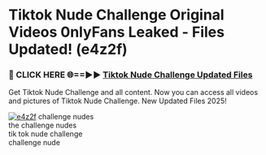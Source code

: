 # Tiktok Nude Challenge Original Videos 0nlyFans Leaked - Files Updated! (e4z2f)

<h3>🔴 CLICK HERE 🌐==►► <a href="https://tinyurl.com/52m3yx9h" rel="nofollow">Tiktok Nude Challenge Updated Files</a></h3>

Get Tiktok Nude Challenge and all content. Now you can access all videos and pictures of Tiktok Nude Challenge. New Updated Files 2025!

[![e4z2f](https://i.imgur.com/TnHtlc8.gif)](https://tinyurl.com/52m3yx9h)
challenge nudes<br>
the challenge nudes<br>
tik tok nude challenge<br>
challenge nude
